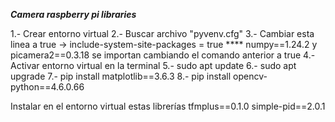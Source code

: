 ***Camera raspberry pi libraries***

1.- Crear entorno virtual
2.- Buscar archivo "pyvenv.cfg"
3.- Cambiar esta linea a true -> include-system-site-packages = true
	**** numpy==1.24.2 y picamera2==0.3.18 se importan cambiando el comando anterior a true
4.- Activar entorno virtual en la terminal
5.- sudo apt update
6.- sudo apt upgrade
7.- pip install matplotlib==3.6.3
8.- pip install opencv-python==4.6.0.66


Instalar en el entorno virtual estas librerías
tfmplus==0.1.0
simple-pid==2.0.1
